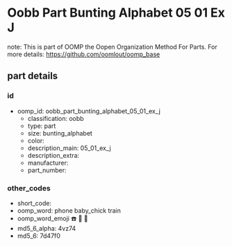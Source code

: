 # Oobb Part Bunting Alphabet 05 01 Ex J  

note: This is part of OOMP the Oopen Organization Method For Parts. For more details: https://github.com/oomlout/oomp_base

##  part details





### id
* oomp_id: oobb_part_bunting_alphabet_05_01_ex_j
  * classification: oobb
  * type: part
  * size: bunting_alphabet
  * color: 
  * description_main: 05_01_ex_j
  * description_extra: 
  * manufacturer: 
  * part_number: 

### other_codes
* short_code: 
* oomp_word: phone baby_chick train
* oomp_word_emoji :phone: :baby_chick: :train:
* md5_6_alpha: 4vz74
* md5_6: 7d47f0